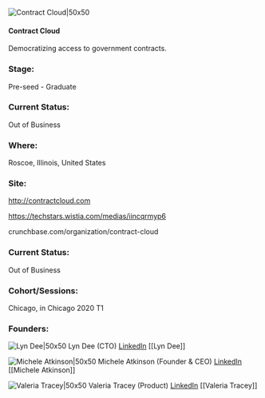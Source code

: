 

![Contract Cloud|50x50](https://apimg.techstars.com/connect/images/image_files/5e2b5d4134a60d7d79000102/original/contractCloud_stkd.png)

#### Contract Cloud
Democratizing access to government contracts.

### Stage: 
Pre-seed - Graduate 

### Current Status: 
Out of Business

### Where:
Roscoe, Illinois, United States

### Site:
http://contractcloud.com

https://techstars.wistia.com/medias/iincqrmyp6

crunchbase.com/organization/contract-cloud

### Current Status: 
Out of Business

### Cohort/Sessions: 
Chicago, in Chicago 2020 T1

### Founders: 

![Lyn Dee|50x50](https://apimg.techstars.com/connect/images/image_files/5e9db9a634a60d416d000238/original/0-57.jpg) Lyn Dee (CTO) [LinkedIn](https://linkedin.com/in/lyn-dee) [[Lyn Dee]]

![Michele Atkinson|50x50](https://apimg.techstars.com/connect/images/image_files/60cccffa3d72fc0008749c89/original/Screen_Shot_2021-06-18_at_11.54.58_AM.png) Michele Atkinson (Founder & CEO) [LinkedIn](https://linkedin.com/in/michele-atkinson-45700936) [[Michele Atkinson]]

![Valeria Tracey|50x50](http://s3.amazonaws.com/ts-accel-connect-uploads/images/image_files/5e2dffda34a60d7d79000151/original/ACS_0134sq.jpg) Valeria Tracey (Product) [LinkedIn](https://linkedin.com/in/valeria-tracey) [[Valeria Tracey]]


